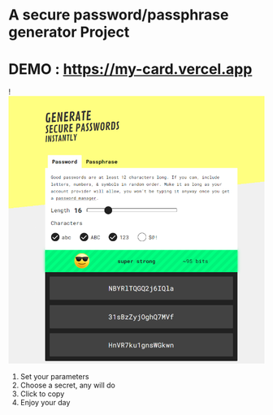 # A secure password/passphrase generator Project

# DEMO : https://my-card.vercel.app

!![Screenshot](pass1-ss.png)

1. Set your parameters
2. Choose a secret, any will do
3. Click to copy
4. Enjoy your day

